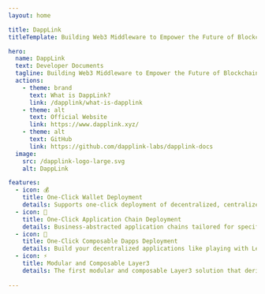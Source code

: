 ```yaml
---
layout: home

title: DappLink
titleTemplate: Building Web3 Middleware to Empower the Future of Blockchain

hero:
  name: DappLink
  text: Developer Documents 
  tagline: Building Web3 Middleware to Empower the Future of Blockchain
  actions:
    - theme: brand
      text: What is DappLink?
      link: /dapplink/what-is-dapplink
    - theme: alt
      text: Official Website
      link: https://www.dapplink.xyz/
    - theme: alt
      text: GitHub
      link: https://github.com/dapplink-labs/dapplink-docs
  image:
    src: /dapplink-logo-large.svg
    alt: DappLink

features:
  - icon: 💰
    title: One-Click Wallet Deployment
    details: Supports one-click deployment of decentralized, centralized, multi-sign, and MPC wallets.
  - icon: 🔗
    title: One-Click Application Chain Deployment
    details: Business-abstracted application chains tailored for specific use cases, supporting ecosystems like Bitcoin, Ethereum, Solana, and Cosmos.
  - icon: 🚀
    title: One-Click Composable Dapps Deployment
    details: Build your decentralized applications like playing with Lego blocks.
  - icon: ⚡️
    title: Modular and Composable Layer3
    details: The first modular and composable Layer3 solution that derives Layer3 application chains based on upper-layer business logic.
 
---
```


<style>
:root {
  --vp-home-hero-name-color: transparent;
  --vp-home-hero-name-background: -webkit-linear-gradient(120deg, #bd34fe 30%, #41d1ff);

  --vp-home-hero-image-background-image: linear-gradient(-45deg, #bd34fe 50%, #47caff 50%);
  --vp-home-hero-image-filter: blur(44px);
}

@media (min-width: 640px) {
  :root {
    --vp-home-hero-image-filter: blur(56px);
  }
}

@media (min-width: 960px) {
  :root {
    --vp-home-hero-image-filter: blur(68px);
  }
}
</style>

